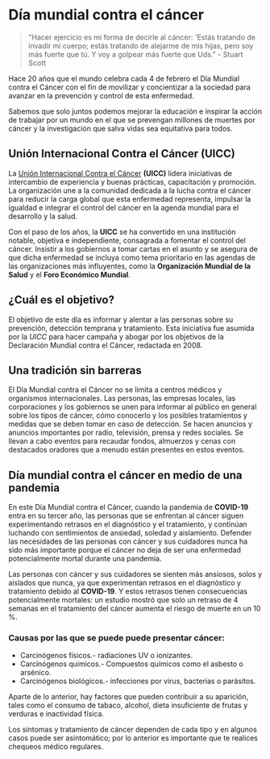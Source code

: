 # Día mundial contra el cáncer

> "Hacer ejercicio es mi forma de decirle al cáncer: 'Estás tratando de invadir mi cuerpo; estás tratando de alejarme de mis hijas, pero soy más fuerte que tú. Y voy a golpear más fuerte que Uds." - Stuart Scott

Hace 20 años que el mundo celebra cada 4 de febrero el Día Mundial contra el Cáncer con el fin de movilizar y concientizar a la sociedad para avanzar en la prevención y control de esta enfermedad.

Sabemos que solo juntos podemos mejorar la educación e inspirar la acción de trabajar por un mundo en el que se prevengan millones de muertes por cáncer y la investigación que salva vidas sea equitativa para todos. 

## Unión Internacional Contra el Cáncer (UICC)

La [Unión Internacional Contra el Cáncer](https://www.uicc.org "UICC") **(UICC)** lidera iniciativas de intercambio de experiencia y buenas prácticas, capacitación y promoción. La organización une a la comunidad dedicada a la lucha contra el cáncer para reducir la carga global que esta enfermedad representa, impulsar la igualdad e integrar el control del cáncer en la agenda mundial para el desarrollo y la salud.

Con el paso de los años, la **UICC** se ha convertido en una institución notable, objetiva e independiente, consagrada a fomentar el control del cáncer. Insistir a los gobiernos a tomar cartas en el asunto y se asegura de que dicha enfermedad se incluya como tema prioritario en las agendas de las organizaciones más influyentes, como la **Organización Mundial de la Salud** y el **Foro Económico Mundial**.

## ¿Cuál es el objetivo?

El objetivo de este día es informar y alentar a las personas sobre su prevención, detección temprana y tratamiento. Esta iniciativa fue asumida por la *UICC* para hacer campaña y abogar por los objetivos de la Declaración Mundial contra el Cáncer, redactada en 2008.

## Una tradición sin barreras

El Día Mundial contra el Cáncer no se limita a centros médicos y organismos internacionales. Las personas, las empresas locales, las corporaciones y los gobiernos se unen para informar al público en general sobre los tipos de cáncer, cómo conocerlo y los posibles tratamientos y medidas que se deben tomar en caso de detección. Se hacen anuncios y anuncios importantes por radio, televisión, prensa y redes sociales. Se llevan a cabo eventos para recaudar fondos, almuerzos y cenas con destacados oradores que a menudo están presentes en estos eventos.

## Día mundial contra el cáncer en medio de una pandemia

En este Día Mundial contra el Cáncer, cuando la pandemia de **COVID-19** entra en su tercer año, las personas que se enfrentan al cáncer siguen experimentando retrasos en el diagnóstico y el tratamiento, y continúan luchando con sentimientos de ansiedad, soledad y aislamiento. Defender las necesidades de las personas con cáncer y sus cuidadores nunca ha sido más importante porque el cáncer no deja de ser una enfermedad potencialmente mortal durante una pandemia. 

Las personas con cáncer y sus cuidadores se sienten más ansiosos, solos y aislados que nunca, ya que experimentan retrasos en el diagnóstico y tratamiento debido al **COVID-19**. Y estos retrasos tienen consecuencias potencialmente mortales: un estudio mostró que solo un retraso de 4 semanas en el tratamiento del cáncer aumenta el riesgo de muerte en un 10 %.

### Causas por las que se puede puede presentar cáncer:

* Carcinógenos físicos.- radiaciones UV o ionizantes.
* Carcinógenos químicos.- Compuestos químicos como el asbesto o arsénico.
* Carcinógenos biológicos.- infecciones por virus, bacterias o parásitos.

Aparte de lo anterior, hay factores que pueden contribuir a su aparición, tales como el consumo de tabaco, alcohol, dieta insuficiente de frutas y verduras e inactividad física.

Los síntomas y tratamiento de cáncer dependen de cada tipo y en algunos casos puede ser asintomático; por lo anterior es importante que te realices chequeos médico regulares.